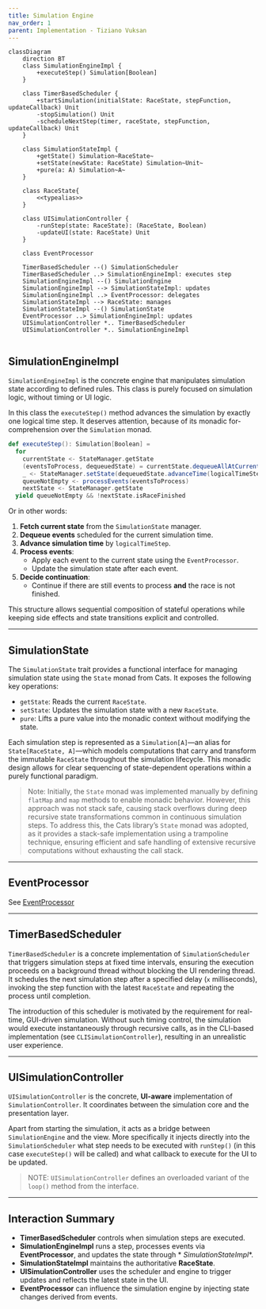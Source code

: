```yaml
---
title: Simulation Engine
nav_order: 1
parent: Implementation - Tiziano Vuksan
---
```


```mermaid
classDiagram
    direction BT
    class SimulationEngineImpl {
        +executeStep() Simulation[Boolean]
    }

    class TimerBasedScheduler {
        +startSimulation(initialState: RaceState, stepFunction, updateCallback) Unit
        -stopSimulation() Unit
        -scheduleNextStep(timer, raceState, stepFunction, updateCallback) Unit
    }

    class SimulationStateImpl {
        +getState() Simulation~RaceState~
        +setState(newState: RaceState) Simulation~Unit~
        +pure(a: A) Simulation~A~
    }

    class RaceState{
        <<typealias>>
    }

    class UISimulationController {
        -runStep(state: RaceState): (RaceState, Boolean)
        -updateUI(state: RaceState) Unit
    }

    class EventProcessor

    TimerBasedScheduler --() SimulationScheduler
    TimerBasedScheduler ..> SimulationEngineImpl: executes step
    SimulationEngineImpl --() SimulationEngine
    SimulationEngineImpl --> SimulationStateImpl: updates
    SimulationEngineImpl ..> EventProcessor: delegates
    SimulationStateImpl --> RaceState: manages
    SimulationStateImpl --() SimulationState
    EventProcessor ..> SimulationEngineImpl: updates
    UISimulationController *.. TimerBasedScheduler
    UISimulationController *.. SimulationEngineImpl


```

## SimulationEngineImpl

`SimulationEngineImpl` is the concrete engine that manipulates simulation state according to defined rules.
This class is purely focused on simulation logic, without timing or UI logic.

In this class the `executeStep()` method advances the simulation by exactly one logical time step.
It deserves attention, because of its monadic for-comprehension over the `Simulation` monad.

```scala
def executeStep(): Simulation[Boolean] =
  for
    currentState <- StateManager.getState
    (eventsToProcess, dequeuedState) = currentState.dequeueAllAtCurrentTime(currentState.raceTime)
    _ <- StateManager.setState(dequeuedState.advanceTime(logicalTimeStep))
    queueNotEmpty <- processEvents(eventsToProcess)
    nextState <- StateManager.getState
  yield queueNotEmpty && !nextState.isRaceFinished
```

Or in other words:

1. **Fetch current state** from the `SimulationState` manager.
2. **Dequeue events** scheduled for the current simulation time.
3. **Advance simulation time** by `logicalTimeStep`.
4. **Process events**:
    - Apply each event to the current state using the `EventProcessor`.
    - Update the simulation state after each event.
5. **Decide continuation**:
    - Continue if there are still events to process **and** the race is not finished.

This structure allows sequential composition of stateful operations while keeping side effects and
state transitions explicit and controlled.

---

## SimulationState

The `SimulationState` trait provides a functional interface for managing simulation state using the `State` monad from
Cats. It exposes the following key operations:

- `getState`: Reads the current `RaceState`.
- `setState`: Updates the simulation state with a new `RaceState`.
- `pure`: Lifts a pure value into the monadic context without modifying the state.

Each simulation step is represented as a `Simulation[A]`—an alias for `State[RaceState, A]`—which models computations
that carry and transform the immutable `RaceState` throughout the simulation lifecycle. This monadic design allows for
clear sequencing of state-dependent operations within a purely functional paradigm.

> Note: Initially, the `State` monad was implemented manually by defining `flatMap` and `map` methods to enable monadic
behavior. However, this approach was not stack safe, causing stack overflows during deep recursive state transformations
common in continuous simulation steps. To address this, the Cats library’s `State` monad was adopted, as it provides a
stack-safe implementation using a trampoline technique, ensuring efficient and safe handling of extensive recursive
computations without exhausting the call stack.

---

## EventProcessor

See [EventProcessor](./event_processing.md#eventprocessor)

---

## TimerBasedScheduler

`TimerBasedScheduler` is a concrete implementation of `SimulationScheduler` that triggers simulation steps at fixed time
intervals, ensuring the execution proceeds on a background thread without blocking the UI rendering thread.
It schedules the next simulation step after a specified delay (`x` milliseconds), invoking the step function with the
latest `RaceState` and repeating the process until completion.

The introduction of this scheduler is motivated by the requirement for real-time, GUI-driven simulation. Without such
timing control, the simulation would execute instantaneously through recursive calls, as in the CLI-based
implementation (see `CLISimulationController`), resulting in an unrealistic user experience.

---

## UISimulationController

`UISimulationController` is the concrete, **UI-aware** implementation of `SimulationController`. It coordinates between
the simulation core and the presentation layer.

Apart from starting the simulation, it acts as a bridge between `SimulationEngine` and the view. More specifically it
injects directly into
the `SimulationScheduler` what step needs to be executed with `runStep()` (in this case `executeStep()` will be called)
and what callback to execute for the
UI to be updated.

> NOTE: `UISimulationController` defines an overloaded variant of the `loop()` method from the interface.

---

## **Interaction Summary**

- **TimerBasedScheduler** controls when simulation steps are executed.
- **SimulationEngineImpl** runs a step, processes events via **EventProcessor**, and updates the state through *
  *SimulationStateImpl**.
- **SimulationStateImpl** maintains the authoritative **RaceState**.
- **UISimulationController** uses the scheduler and engine to trigger updates and reflects the latest state in the UI.
- **EventProcessor** can influence the simulation engine by injecting state changes derived from events.